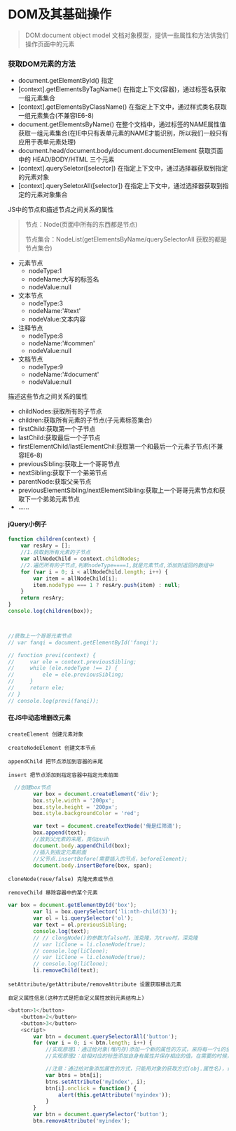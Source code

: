 # DOM及其基础操作

>DOM:document object model 文档对象模型，提供一些属性和方法供我们操作页面中的元素

### 获取DOM元素的方法

- document.getElementById() 指定
- [context].getElementsByTagName() 在指定上下文(容器)，通过标签名获取一组元素集合
- [context].getElementsByClassName() 在指定上下文中，通过样式类名获取一组元素集合(不兼容IE6-8)
- document.getElementsByName() 在整个文档中，通过标签的NAME属性值获取一组元素集合(在IE中只有表单元素的NAME才能识别，所以我们一般只有应用于表单元素处理)
- document.head/document.body/document.documentElement 获取页面中的 HEAD/BODY/HTML 三个元素
- [context].querySeletor([selector]) 在指定上下文中，通过选择器获取到指定的元素对象
- [context].querySeletorAll([selector]) 在指定上下文中，通过选择器获取到指定的元素对象集合

JS中的节点和描述节点之间关系的属性

>节点：Node(页面中所有的东西都是节点)
>
>节点集合：NodeList(getElementsByName/querySelectorAll 获取的都是节点集合)

- 元素节点
  - nodeType:1
  - nodeName:大写的标签名
  - nodeValue:null
- 文本节点
  - nodeType:3
  - nodeName:'#text'
  - nodeValue:文本内容
- 注释节点
  - nodeType:8
  - nodeName:'#commen'
  - nodeValue:null
- 文档节点
  - nodeType:9
  - nodeName:'#document'
  - nodeValue:null

描述这些节点之间关系的属性

- childNodes:获取所有的子节点
- children:获取所有元素的子节点(子元素标签集合)
- firstChild:获取第一个子节点
- lastChild:获取最后一个子节点
- firstElementChild/lastElementChil:获取第一个和最后一个元素子节点(不兼容IE6-8)
- previousSibling:获取上一个哥哥节点
- nextSibling:获取下一个弟弟节点
- parentNode:获取父亲节点
- previousElementSibling/nextElementSibling:获取上一个哥哥元素节点和获取下一个弟弟元素节点
- ......

#### jQuery小例子

```js
function children(context) {
    var resAry = [];
    //1.获取到所有元素的子节点
    var allNodeChild = context.childNodes;
    //2.遍历所有的子节点,判断nodeType====1,就是元素节点,添加到返回的数组中
    for (var i = 0; i < allNodeChild.length; i++) {
        var item = allNodeChild[i];
        item.nodeType === 1 ? resAry.push(item) : null;
    }
    return resAry;
}
console.log(children(box));



//获取上一个哥哥元素节点
// var fanqi = document.getElementById('fanqi');

// function previ(context) {
//     var ele = context.previousSibling;
//     while (ele.nodeType !== 1) {
//         ele = ele.previousSibling;
//     }
//     return ele;
// }
// console.log(previ(fanqi));
```

#### 在JS中动态增删改元素

`createElement 创建元素对象`

`createNodeElement 创建文本节点`

`appendChild 把节点添加到容器的末尾`

`insert 把节点添加到指定容器中指定元素前面`

```js
  //创建box节点
        var box = document.createElement('div');
        box.style.width = '200px';
        box.style.height = '200px';
        box.style.backgroundColor = 'red';

        var text = document.createTextNode('俺是红筛滴');
        box.append(text);
        //放到父元素的末尾，类似push
        document.body.appendChild(box);
        //插入到指定元素前面
        //父节点.insertBefore(需要插入的节点，beforeElement);
        document.body.insertBefore(box, span);
```



`cloneNode(reue/false) 克隆元素或节点`

`removeChild 移除容器中的某个元素`

```js
var box = document.getElementById('box');
        var li = box.querySelector('li:nth-child(3)');
        var ol = li.querySelector('ol');
        var text = ol.previousSibling;
        console.log(text);
        // // clongNode()的参数为false时，浅克隆，为true时，深克隆
        // var liClone = li.cloneNode(true);
        // console.log(liClone);
        // var liClone = li.cloneNode(true);
        // console.log(liClone);
        li.removeChild(text);
```

`setAttribute/getAttribute/removeAttribute 设置获取移出元素`

`自定义属性信息(这种方式是把自定义属性放到元素结构上)`

```js
<button>1</button>
    <button>2</button>
    <button>3</button>
    <script>
        var btn = document.querySelectorAll('button');
        for (var i = 0; i < btn.length; i++) {
            //实现原理1：通过给对象(堆内存)添加一个新的属性的方式，来将每一个i的值，进行保存在使用的时候去对象的身上寻找属性
            //实现原理2：给相对应的标签添加自身有属性并保存相应的值，在需要的时候，通过标签的属性去获取这个值

            //注意：通过给对象添加属性的方式，只能用对象的获取方式(obj.属性名)，设置在元素结构上的内容只能通过相对应的方式类获取(getAttribute)
            var btns = btn[i];
            btns.setAttribute('myIndex', i);
            btn[i].onclick = function() {
                alert(this.getAttribute('myindex'));
            }
        }
        var btn = document.querySelector('button');
        btn.removeAttribute('myindex');
```



#### 



